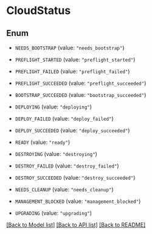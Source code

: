 # CloudStatus

## Enum


* `NEEDS_BOOTSTRAP` (value: `"needs_bootstrap"`)

* `PREFLIGHT_STARTED` (value: `"preflight_started"`)

* `PREFLIGHT_FAILED` (value: `"preflight_failed"`)

* `PREFLIGHT_SUCCEEDED` (value: `"preflight_succeeded"`)

* `BOOTSTRAP_SUCCEEDED` (value: `"bootstrap_succeeded"`)

* `DEPLOYING` (value: `"deploying"`)

* `DEPLOY_FAILED` (value: `"deploy_failed"`)

* `DEPLOY_SUCCEEDED` (value: `"deploy_succeeded"`)

* `READY` (value: `"ready"`)

* `DESTROYING` (value: `"destroying"`)

* `DESTROY_FAILED` (value: `"destroy_failed"`)

* `DESTROY_SUCCEEDED` (value: `"destroy_succeeded"`)

* `NEEDS_CLEANUP` (value: `"needs_cleanup"`)

* `MANAGEMENT_BLOCKED` (value: `"management_blocked"`)

* `UPGRADING` (value: `"upgrading"`)


[[Back to Model list]](../README.md#documentation-for-models) [[Back to API list]](../README.md#documentation-for-api-endpoints) [[Back to README]](../README.md)


